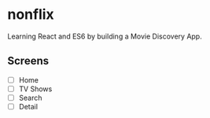 # nonflix

Learning React and ES6 by building a Movie Discovery App.


## Screens

- [ ] Home
- [ ] TV Shows
- [ ] Search
- [ ] Detail